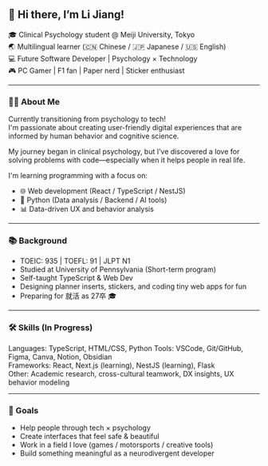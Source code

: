 ## 👋 Hi there, I’m Li Jiang!

🎓 Clinical Psychology student @ Meiji University, Tokyo  
🌏 Multilingual learner (🇨🇳 Chinese / 🇯🇵 Japanese / 🇺🇸 English)  
💻 Future Software Developer | Psychology × Technology  
🎮 PC Gamer | F1 fan | Paper nerd | Sticker enthusiast  

---

### 👩‍💻 About Me

Currently transitioning from psychology to tech!  
I'm passionate about creating user-friendly digital experiences that are informed by human behavior and cognitive science.

My journey began in clinical psychology, but I’ve discovered a love for solving problems with code—especially when it helps people in real life.

I'm learning programming with a focus on:
- 🌐 Web development (React / TypeScript / NestJS)
- 🐍 Python (Data analysis / Backend / AI tools)
- 📊 Data-driven UX and behavior analysis

---

### 📚 Background  
- TOEIC: 935 | TOEFL: 91 | JLPT N1  
- Studied at University of Pennsylvania (Short-term program)  
- Self-taught TypeScript & Web Dev  
- Designing planner inserts, stickers, and coding tiny web apps for fun  
- Preparing for 就活 as 27卒 🎓  

---

### 🛠 Skills (In Progress)

Languages: TypeScript, HTML/CSS, Python
Tools: VSCode, Git/GitHub, Figma, Canva, Notion, Obsidian  
Frameworks: React, Next.js (learning), NestJS (learning), Flask  
Other: Academic research, cross-cultural teamwork, DX insights, UX behavior modeling

---

### 🧡 Goals  

- Help people through tech × psychology  
- Create interfaces that feel safe & beautiful  
- Work in a field I love (games / motorsports / creative tools)  
- Build something meaningful as a neurodivergent developer  
